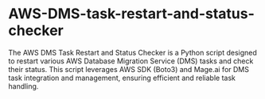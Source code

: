 # AWS-DMS-task-restart-and-status-checker
The AWS DMS Task Restart and Status Checker is a Python script designed to restart various AWS Database Migration Service (DMS) tasks and check their status. This script leverages AWS SDK (Boto3) and Mage.ai for DMS task integration and management, ensuring efficient and reliable task handling.

